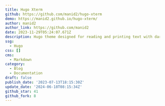 ```yaml
---
title: Hugo Xterm
github: https://github.com/manid2/hugo-xterm
demo: https://manid2.github.io/hugo-xterm/
author: manid2
author_link: https://github.com/manid2
date: 2023-11-29T05:24:07.671Z
description: Hugo theme designed for reading and printing text with dark and light modes.
ssg:
  - Hugo
css: []
cms:
  - Markdown
category:
  - Blog
  - Documentation
draft: false
publish_date: '2023-07-13T18:15:30Z'
update_date: '2024-06-18T08:15:34Z'
github_star: 41
github_fork: 8
---
```

